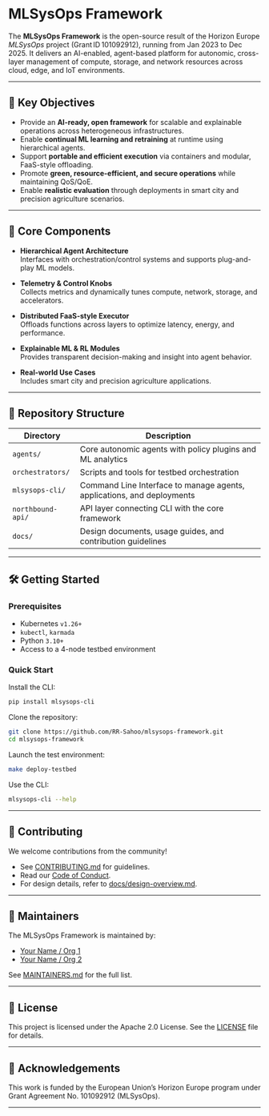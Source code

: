 # MLSysOps Framework

The **MLSysOps Framework** is the open-source result of the Horizon Europe _MLSysOps_ project (Grant ID 101092912), running from Jan 2023 to Dec 2025. It delivers an AI-enabled, agent-based platform for autonomic, cross-layer management of compute, storage, and network resources across cloud, edge, and IoT environments.

---

## 🚀 Key Objectives

- Provide an **AI-ready, open framework** for scalable and explainable operations across heterogeneous infrastructures.
- Enable **continual ML learning and retraining** at runtime using hierarchical agents.
- Support **portable and efficient execution** via containers and modular, FaaS-style offloading.
- Promote **green, resource-efficient, and secure operations** while maintaining QoS/QoE.
- Enable **realistic evaluation** through deployments in smart city and precision agriculture scenarios.

---

## 🧩 Core Components

- **Hierarchical Agent Architecture**  
  Interfaces with orchestration/control systems and supports plug-and-play ML models.

- **Telemetry & Control Knobs**  
  Collects metrics and dynamically tunes compute, network, storage, and accelerators.

- **Distributed FaaS-style Executor**  
  Offloads functions across layers to optimize latency, energy, and performance.

- **Explainable ML & RL Modules**  
  Provides transparent decision-making and insight into agent behavior.

- **Real-world Use Cases**  
  Includes smart city and precision agriculture applications.

---

## 📁 Repository Structure

| Directory         | Description                                                            |
| ----------------- | ---------------------------------------------------------------------- |
| `agents/`         | Core autonomic agents with policy plugins and ML analytics             |
| `orchestrators/`  | Scripts and tools for testbed orchestration                            |
| `mlsysops-cli/`   | Command Line Interface to manage agents, applications, and deployments |
| `northbound-api/` | API layer connecting CLI with the core framework                       |
| `docs/`           | Design documents, usage guides, and contribution guidelines            |

---

## 🛠️ Getting Started

### Prerequisites

- Kubernetes `v1.26+`
- `kubectl`, `karmada`
- Python `3.10+`
- Access to a 4-node testbed environment

### Quick Start

Install the CLI:

```bash
pip install mlsysops-cli
```

Clone the repository:

```bash
git clone https://github.com/RR-Sahoo/mlsysops-framework.git
cd mlsysops-framework
```

Launch the test environment:

```bash
make deploy-testbed
```

Use the CLI:

```bash
mlsysops-cli --help
```

---

## 🤝 Contributing

We welcome contributions from the community!

- See [CONTRIBUTING.md](docs/CONTRIBUTING.md) for guidelines.
- Read our [Code of Conduct](docs/CODE_OF_CONDUCT.md).
- For design details, refer to [docs/design-overview.md](docs/design-overview.md).

---

## 👥 Maintainers

The MLSysOps Framework is maintained by:

- [Your Name / Org 1](mailto:your.email@example.com)
- [Your Name / Org 2](mailto:another.email@example.com)

See [MAINTAINERS.md](docs/MAINTAINERS.md) for the full list.

---

## 📄 License

This project is licensed under the Apache 2.0 License. See the [LICENSE](LICENSE) file for details.

---

## 📢 Acknowledgements

This work is funded by the European Union’s Horizon Europe program under Grant Agreement No. 101092912 (MLSysOps).

---
